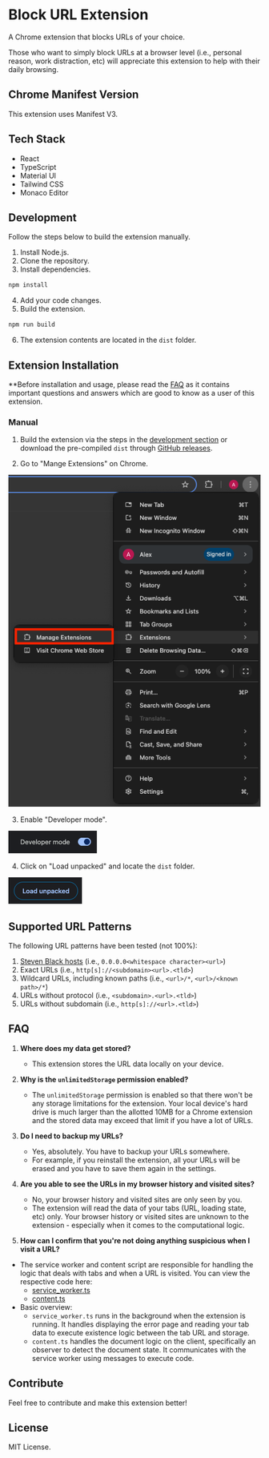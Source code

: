 # Block URL Extension

A Chrome extension that blocks URLs of your choice.

Those who want to simply block URLs at a browser level (i.e., personal reason, work distraction, etc) will appreciate this extension to help with their daily browsing.

## Chrome Manifest Version

This extension uses Manifest V3.

## Tech Stack

- React
- TypeScript
- Material UI
- Tailwind CSS
- Monaco Editor

## Development

Follow the steps below to build the extension manually.

1. Install Node.js.
2. Clone the repository.
3. Install dependencies.

```bash
npm install
```

4. Add your code changes.
5. Build the extension.

```bash
npm run build
```

6. The extension contents are located in the `dist` folder.

## Extension Installation

\*\*Before installation and usage, please read the [FAQ](#faq) as it contains important questions and answers which are good to know as a user of this extension.

### Manual

1. Build the extension via the steps in the [development section](#development) or download the pre-compiled `dist` through [GitHub releases](https://github.com/alexwkleung/block-url-extension/releases).

2. Go to "Mange Extensions" on Chrome.

![Manage extensions](./docs-assets/manage-extensions.png)

3. Enable "Developer mode".

![Developer mode](./docs-assets/developer-mode.png)

4. Click on "Load unpacked" and locate the `dist` folder.

![Load unpacked](./docs-assets/load-unpacked.png)

## Supported URL Patterns

The following URL patterns have been tested (not 100%):

1. [Steven Black hosts](https://github.com/StevenBlack/hosts) (i.e., `0.0.0.0<whitespace character><url>`)
2. Exact URLs (i.e., `http[s]://<subdomain><url>.<tld>`)
3. Wildcard URLs, including known paths (i.e., `<url>/*`, `<url>/<known path>/*`)
4. URLs without protocol (i.e., `<subdomain>.<url>.<tld>`)
5. URLs without subdomain (i.e., `http[s]://<url>.<tld>`)

## FAQ

1. **Where does my data get stored?**

   - This extension stores the URL data locally on your device.

2. **Why is the `unlimitedStorage` permission enabled?**

   - The `unlimitedStorage` permission is enabled so that there won't be any storage limitations for the extension. Your local device's hard drive is much larger than the allotted 10MB for a Chrome extension and the stored data may exceed that limit if you have a lot of URLs.

3. **Do I need to backup my URLs?**

   - Yes, absolutely. You have to backup your URLs somewhere.
   - For example, if you reinstall the extension, all your URLs will be erased and you have to save them again in the settings.

4. **Are you able to see the URLs in my browser history and visited sites?**

   - No, your browser history and visited sites are only seen by you.
   - The extension will read the data of your tabs (URL, loading state, etc) only. Your browser history or visited sites are unknown to the extension - especially when it comes to the computational logic.

5. **How can I confirm that you're not doing anything suspicious when I visit a URL?**

- The service worker and content script are responsible for handling the logic that deals with tabs and when a URL is visited. You can view the respective code here:
  - [service_worker.ts](https://github.com/alexwkleung/block-url-extension/blob/main/src/service-worker/service_worker.ts)
  - [content.ts](https://github.com/alexwkleung/block-url-extension/blob/main/src/content/content.ts)
- Basic overview:
  - `service_worker.ts` runs in the background when the extension is running. It handles displaying the error page and reading your tab data to execute existence logic between the tab URL and storage.
  - `content.ts` handles the document logic on the client, specifically an observer to detect the document state. It communicates with the service worker using messages to execute code.

## Contribute

Feel free to contribute and make this extension better!

## License

MIT License.

